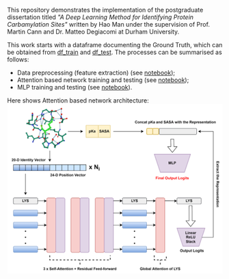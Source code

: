 This repository demonstrates the implementation of the postgraduate dissertation titled *"A Deep Learning Method for Identifying Protein Carbamylation Sites"* written by Hao Man under the supervision of Prof. Martin Cann and Dr. Matteo Degiacomi at Durham University.

This work starts with a dataframe documenting the Ground Truth, which can be obtained from [df_train](https://github.com/manhao9843/AttentionBasedNetwork/blob/main/Data/df_train.csv) and [df_test](https://github.com/manhao9843/AttentionBasedNetwork/blob/main/Data/df_test.csv). The processes can be summarised as follows:
* Data preprocessing (feature extraction) (see [notebook](https://github.com/manhao9843/AttentionBasedNetwork/blob/main/Preparation%20of%20Training%20and%20Test%20Data.ipynb));
* Attention based network training and testing (see [notebook](https://github.com/manhao9843/AttentionBasedNetwork/blob/main/Notebook_AttentionBasedNet.ipynb));
* MLP training and testing (see [notebook](https://github.com/manhao9843/AttentionBasedNetwork/blob/main/Notebook_MLP.ipynb)).

Here shows Attention based network architecture:
![This is an image](https://github.com/manhao9843/AttentionBasedNetwork/blob/main/new%20network.png)
